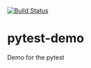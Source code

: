 [![Build Status](https://travis-ci.org/raywu60kg/pytest-demo.svg?branch=master)](https://travis-ci.org/raywu60kg/pytest-demo)
# pytest-demo
Demo for the pytest
